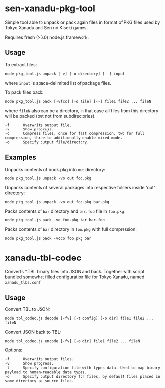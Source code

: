 # sen-xanadu-pkg-tool
Simple tool able to unpack or pack again files in format of PKG files used by Tokyo Xanadu and Sen no Kiseki games.

Requires fresh (>6.0) node.js framework.

## Usage
To extract files:

    node pkg_tool.js unpack [-v] [-o directory] [--] input

where `input` is space-delimited list of package files.

To pack files back:

    node pkg_tool.js pack [-vfcc] [-o file] [--] file1 file2 ... fileN

where `fileN` also can be a directory, in that case all files from this directory will be packed (but not from subdirectories).

    -f      Overwrite output file.
    -v      Show progress.
    -c      Compress files, once for fast compression, two for full compression, three to additionally enable mixed mode.
    -o      Specify output file/directory.

## Examples

Unpacks contents of book.pkg into `out` directory:

    node pkg_tool.js unpack -vo out foo.pkg
    
Unpacks contents of several packages into respective folders inside 'out' directory:

    node pkg_tool.js unpack -vo out foo.pkg bar.pkg

Packs contents of `bar` directory and `bar.foo` file in `foo.pkg`:

    node pkg_tool.js pack -vo foo.pkg bar bar.foo

Packs contents of `bar` directory in `foo.pkg` with full compression:

    node pkg_tool.js pack -vcco foo.pkg bar

# xanadu-tbl-codec
Converts *.TBL binary files into JSON and back.
Together with script bundled somewhat filled configuration file for Tokyo Xanadu, named `xanadu_tlbs.conf`.

## Usage
Convert TBL to JSON:

    node tbl_codec.js decode [-fv] [-t config] [-o dir] file1 file2 ... fileN
    
Convert JSON back to TBL:

    node tbl_codec.js encode [-fv] [-o dir] file1 file2 ... fileN

Options:

    -f      Overwrite output files.
    -v      Show progress.
    -t      Specify configuration file with types data. Used to map binary payload to human-readable data types.
    -o      Specify output directory for files, by default files placed in same directory as source files.

